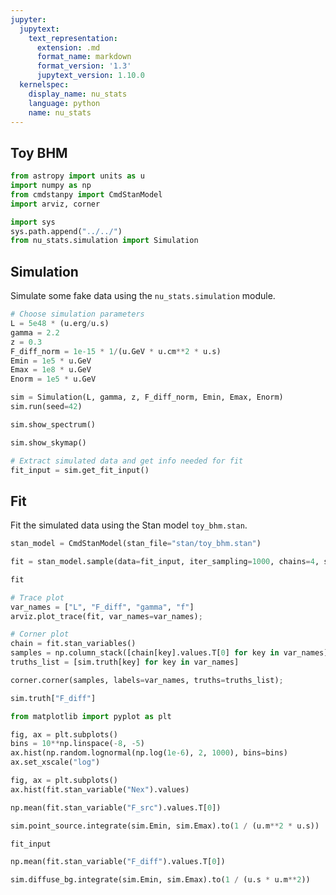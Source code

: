 ```yaml
---
jupyter:
  jupytext:
    text_representation:
      extension: .md
      format_name: markdown
      format_version: '1.3'
      jupytext_version: 1.10.0
  kernelspec:
    display_name: nu_stats
    language: python
    name: nu_stats
---
```


## Toy BHM

```python
from astropy import units as u
import numpy as np
from cmdstanpy import CmdStanModel
import arviz, corner

import sys
sys.path.append("../../")
from nu_stats.simulation import Simulation
```

## Simulation

Simulate some fake data using the `nu_stats.simulation` module.

```python
# Choose simulation parameters
L = 5e48 * (u.erg/u.s)
gamma = 2.2
z = 0.3
F_diff_norm = 1e-15 * 1/(u.GeV * u.cm**2 * u.s)
Emin = 1e5 * u.GeV
Emax = 1e8 * u.GeV
Enorm = 1e5 * u.GeV
```

```python
sim = Simulation(L, gamma, z, F_diff_norm, Emin, Emax, Enorm)
sim.run(seed=42)
```

```python
sim.show_spectrum()
```

```python
sim.show_skymap()
```

```python
# Extract simulated data and get info needed for fit
fit_input = sim.get_fit_input()
```

## Fit
Fit the simulated data using the Stan model `toy_bhm.stan`.

```python
stan_model = CmdStanModel(stan_file="stan/toy_bhm.stan")
```

```python
fit = stan_model.sample(data=fit_input, iter_sampling=1000, chains=4, seed=42)
```

```python
fit
```

```python
# Trace plot
var_names = ["L", "F_diff", "gamma", "f"]
arviz.plot_trace(fit, var_names=var_names);
```

```python
# Corner plot
chain = fit.stan_variables()
samples = np.column_stack([chain[key].values.T[0] for key in var_names])
truths_list = [sim.truth[key] for key in var_names]

corner.corner(samples, labels=var_names, truths=truths_list);
```

```python
sim.truth["F_diff"]
```

```python
from matplotlib import pyplot as plt
```

```python
fig, ax = plt.subplots()
bins = 10**np.linspace(-8, -5)
ax.hist(np.random.lognormal(np.log(1e-6), 2, 1000), bins=bins)
ax.set_xscale("log")
```

```python
fig, ax = plt.subplots()
ax.hist(fit.stan_variable("Nex").values)
```

```python
np.mean(fit.stan_variable("F_src").values.T[0])
```

```python
sim.point_source.integrate(sim.Emin, sim.Emax).to(1 / (u.m**2 * u.s))
```

```python
fit_input
```

```python
np.mean(fit.stan_variable("F_diff").values.T[0])
```

```python
sim.diffuse_bg.integrate(sim.Emin, sim.Emax).to(1 / (u.s * u.m**2))
```

```python

```

